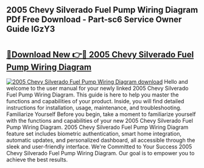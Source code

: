 ## 2005 Chevy Silverado Fuel Pump Wiring Diagram PDf Free Download - Part-sc6 Service Owner Guide lGzY3

# <h2><a href="http://dfun5g.blite.top/?on=2005+Chevy+Silverado+Fuel+Pump+Wiring+Diagram">🔗Download New 👉🔴 2005 Chevy Silverado Fuel Pump Wiring Diagram</a></h2>

[![2005 Chevy Silverado Fuel Pump Wiring Diagram download](https://i.imgur.com/lujVjoI.png)](http://dfun5g.blite.top/?on=2005+Chevy+Silverado+Fuel+Pump+Wiring+Diagram)
Hello and welcome to the user manual for your newly linked 2005 Chevy Silverado Fuel Pump Wiring Diagram. This guide is here to help you master the functions and capabilities of your product. Inside, you will find detailed instructions for installation, usage, maintenance, and troubleshooting. Familiarize Yourself Before you begin, take a moment to familiarize yourself with the functions and capabilities of your new 2005 Chevy Silverado Fuel Pump Wiring Diagram. 2005 Chevy Silverado Fuel Pump Wiring Diagram feature set includes biometric authentication, smart home integration, automatic updates, and personalized dashboard, all accessible through the sleek and user-friendly interface. We're Committed to Your Success 2005 Chevy Silverado Fuel Pump Wiring Diagram. Our goal is to empower you to achieve the best results.
